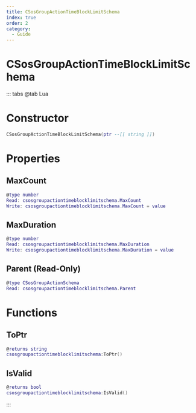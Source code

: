 ```yaml
---
title: CSosGroupActionTimeBlockLimitSchema
index: true
order: 2
category:
  - Guide
---
```


# CSosGroupActionTimeBlockLimitSchema

::: tabs
@tab Lua
# Constructor
```lua
CSosGroupActionTimeBlockLimitSchema(ptr --[[ string ]])
```
# Properties
## MaxCount 
```lua
@type number
Read: csosgroupactiontimeblocklimitschema.MaxCount
Write: csosgroupactiontimeblocklimitschema.MaxCount = value
```
## MaxDuration 
```lua
@type number
Read: csosgroupactiontimeblocklimitschema.MaxDuration
Write: csosgroupactiontimeblocklimitschema.MaxDuration = value
```
## Parent (Read-Only)
```lua
@type CSosGroupActionSchema
Read: csosgroupactiontimeblocklimitschema.Parent
```
# Functions
## ToPtr
```lua
@returns string
csosgroupactiontimeblocklimitschema:ToPtr()
```
## IsValid
```lua
@returns bool
csosgroupactiontimeblocklimitschema:IsValid()
```

:::